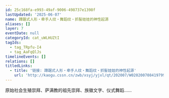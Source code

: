```yaml
---
id: 25c168fa-e993-49af-9006-498737e1398f
lastUpdated: '2025-06-07'
name: 蹲踞式人形・牵手人纹・舞蹈纹・抓髻娃娃的神性起源
aliases: []
layer: 7
eventDate: null
categoryId: cat_uWLHUZtI
tagIds:
  - tag_TRpfu-I4
  - tag_AaFqQlJs
timelineEvents: []
relations: []
titledLinks:
  - title: '链接: 蹲踞式人形・牵手人纹・舞蹈纹・抓髻娃娃的神性起源'
    url: 'http://kaogu.cssn.cn/zwb/xsyj/yjxl/qt/202007/W020200708419799600824.pdf'
---
```

原始社会生殖崇拜、萨满教的祖先崇拜、族徽文字、仪式舞蹈……

